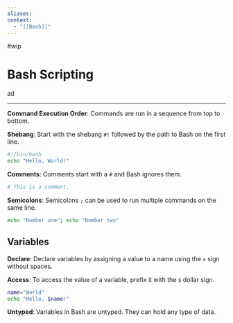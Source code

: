 ```yaml
---
aliases:
context:
  - "[[Bash]]"
---
```


#wip

# Bash Scripting

ad

---

**Command Execution Order**: Commands are run in a sequence from top to bottom.

**Shebang**: Start with the shebang `#!` followed by the path to Bash on the first line.

```bash
#!/bin/bash
echo "Hello, World!"
```

**Comments**: Comments start with a `#` and Bash ignores them.

```bash
# This is a comment.
```

**Semicolons**: Semicolons `;` can be used to run multiple commands on the same line.

```bash
echo "Number one"; echo "Number two"
```

## Variables

**Declare**: Declare variables by assigning a value to a name using the `=` sign without spaces.

**Access**: To access the value of a variable, prefix it with the `$` dollar sign.

```bash
name="World"
echo "Hello, $name!"
```

**Untyped**: Variables in Bash are untyped. They can hold any type of data.
